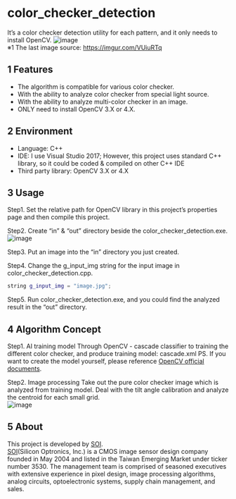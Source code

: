 # color_checker_detection
It’s a color checker detection utility for each pattern, and it only needs to install OpenCV.
![image](https://github.com/silicon-optronics-inc/color_checker_detection/blob/master/demo.gif)  
※1 The last image source: https://imgur.com/VUiuRTq


## 1 Features
* The algorithm is compatible for various color checker.
* With the ability to analyze color checker from special light source.
* With the ability to analyze multi-color checker in an image.
* ONLY need to install OpenCV 3.X or 4.X.


## 2 Environment
* Language: C++
* IDE: I use Visual Studio 2017; However, this project uses standard C++ library, so it could be coded & compiled on other C++ IDE
* Third party library: OpenCV 3.X or 4.X


## 3 Usage
Step1. Set the relative path for OpenCV library in this project’s properties page and then compile this project.

Step2. Create “in” & “out” directory beside the color_checker_detection.exe.  
![image](https://github.com/silicon-optronics-inc/color_checker_detection/blob/master/step2.jpg)

Step3. Put an image into the “in” directory you just created.

Step4. Change the g_input_img string for the input image in color_checker_detection.cpp.
```c++
string g_input_img = "image.jpg";
```

Step5. Run color_checker_detection.exe, and you could find the analyzed result in the “out” directory.


## 4 Algorithm Concept
Step1. AI training model
Through OpenCV - cascade classifier to training the different color checker, and produce training model: cascade.xml
PS. If you want to create the model yourself, please reference [OpenCV official documents](https://docs.opencv.org/master/dc/d88/tutorial_traincascade.html).

Step2. Image processing
Take out the pure color checker image which is analyzed from training model. Deal with the tilt angle calibration and analyze the centroid for each small grid.  
![image](https://github.com/silicon-optronics-inc/color_checker_detection/blob/master/process.gif)


## 5 About
This project is developed by [SOI](http://www.soinc.com.tw/en/).  
[SOI](http://www.soinc.com.tw/en/)(Silicon Optronics, Inc.) is a CMOS image sensor design company founded in May 2004 and listed in the Taiwan Emerging Market under ticker number 3530. The management team is comprised of seasoned executives with extensive experience in pixel design, image processing algorithms, analog circuits, optoelectronic systems, supply chain management, and sales.


